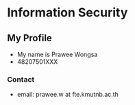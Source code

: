 # Information Security

## My Profile

- My name is Prawee Wongsa
- 48207501XXX

### Contact
- email: prawee.w at fte.kmutnb.ac.th